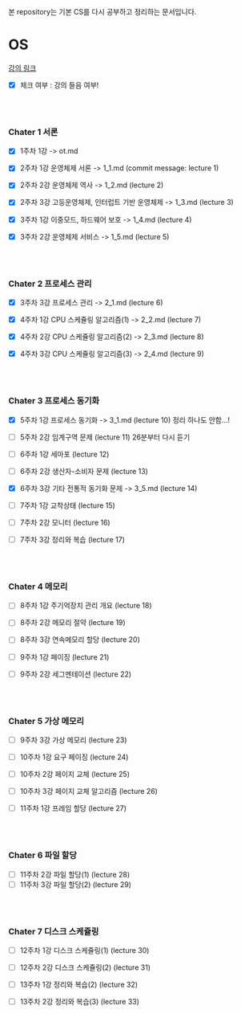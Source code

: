 본 repository는 기본 CS를 다시 공부하고 정리하는 문서입니다.



# OS

[강의 링크](http://www.kocw.net/home/search/kemView.do?kemId=978503)

- [X] 체크 여부 : 강의 들음 여부!

<br>
<br>

### Chater 1 서론

- [X] 1주차 1강 -> ot.md

- [X] 2주차 1강 운영체제 서론 -> 1_1.md (commit message: lecture 1)
- [X] 2주차 2강 운영체제 역사 -> 1_2.md (lecture 2)
- [X] 2주차 3강 고등운영체제, 인터럽트 기반 운영체제 -> 1_3.md (lecture 3)

- [X] 3주차 1강 이중모드, 하드웨어 보호 -> 1_4.md (lecture 4)
- [X] 3주차 2강 운영체제 서비스 -> 1_5.md (lecture 5)

<br>
<br>

### Chater 2 프로세스 관리

- [X] 3주차 3강 프로세스 관리 -> 2_1.md (lecture 6)

- [X] 4주차 1강 CPU 스케쥴링 알고리즘(1) -> 2_2.md (lecture 7)
- [X] 4주차 2강 CPU 스케쥴링 알고리즘(2) -> 2_3.md (lecture 8)
- [X] 4주차 3강 CPU 스케쥴링 알고리즘(3) -> 2_4.md (lecture 9)

<br>
<br>

### Chater 3 프로세스 동기화

- [X] 5주차 1강 프로세스 동기화 -> 3_1.md (lecture 10) 정리 하나도 안함...!
- [ ] 5주차 2강 임계구역 문제 (lecture 11) 26분부터 다시 듣기

- [ ] 6주차 1강 세마포 (lecture 12)
- [ ] 6주차 2강 생산자-소비자 문제 (lecture 13)
- [X] 6주차 3강 기타 전통적 동기화 문제  -> 3_5.md (lecture 14)

- [ ] 7주차 1강 교착상태 (lecture 15)
- [ ] 7주차 2강 모니터 (lecture 16)
- [ ] 7주차 3강 정리와 복습 (lecture 17)

<br>
<br>

### Chater 4 메모리

- [ ] 8주차 1강 주기억장치 관리 개요 (lecture 18)
- [ ] 8주차 2강 메모리 절약 (lecture 19)
- [ ] 8주차 3강 연속메모리 할당 (lecture 20)

- [ ] 9주차 1강 페이징 (lecture 21)
- [ ] 9주차 2강 세그멘테이션 (lecture 22)

<br>
<br>

### Chater 5 가상 메모리

- [ ] 9주차 3강 가상 메모리 (lecture 23)

- [ ] 10주차 1강 요구 페이징 (lecture 24)
- [ ] 10주차 2강 페이지 교체 (lecture 25)
- [ ] 10주차 3강 페이지 교체 알고리즘 (lecture 26)

- [ ] 11주차 1강 프레임 할당 (lecture 27)

<br>
<br>

### Chater 6 파일 할당

- [ ] 11주차 2강 파일 할당(1) (lecture 28)
- [ ] 11주차 3강 파일 할당(2) (lecture 29)

<br>
<br>

### Chater 7 디스크 스케쥴링

- [ ] 12주차 1강 디스크 스케쥴링(1) (lecture 30)
- [ ] 12주차 2강 디스크 스케쥴링(2) (lecture 31)

- [ ] 13주차 1강 정리와 복습(2) (lecture 32)
- [ ] 13주차 2강 정리와 복습(3) (lecture 33)

<br>
<br>
<br>
<br>
<br>
